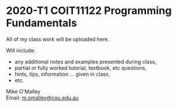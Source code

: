 # 2020-T1 COIT11122 Programming Fundamentals

All of my class work will be uploaded here.

Will include:
* any additional notes and examples presented during class,
* partial or fully worked tutorial, textbook, etc questions,
* hints, tips, information ... given in class,
* etc.

Mike O'Malley
<br>Email: m.omalley@cqu.edu.au
